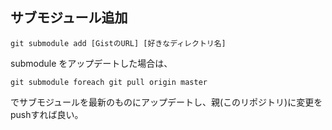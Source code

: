 ## サブモジュール追加

`git submodule add [GistのURL] [好きなディレクトリ名]`

submodule をアップデートした場合は、
```
git submodule foreach git pull origin master
```
でサブモジュールを最新のものにアップデートし、親(このリポジトリ)に変更をpushすれば良い。
